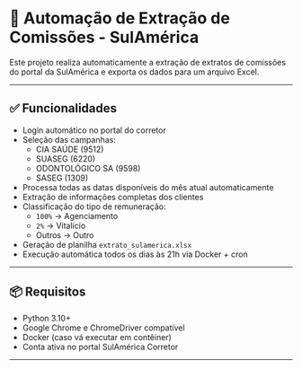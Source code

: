 # 🤖 Automação de Extração de Comissões - SulAmérica

Este projeto realiza automaticamente a extração de extratos de comissões do portal da SulAmérica e exporta os dados para um arquivo Excel.

---

## ✅ Funcionalidades

- Login automático no portal do corretor
- Seleção das campanhas:
  - CIA SAÚDE (9512)
  - SUASEG (6220)
  - ODONTOLÓGICO SA (9598)
  - SASEG (1309)
- Processa todas as datas disponíveis do mês atual automaticamente
- Extração de informações completas dos clientes
- Classificação do tipo de remuneração:
  - `100%` → Agenciamento
  - `2%` → Vitalício
  - Outros → Outro
- Geração de planilha `extrato_sulamerica.xlsx`
- Execução automática todos os dias às 21h via Docker + cron

---

## 📦 Requisitos

- Python 3.10+
- Google Chrome e ChromeDriver compatível
- Docker (caso vá executar em contêiner)
- Conta ativa no portal SulAmérica Corretor

---
